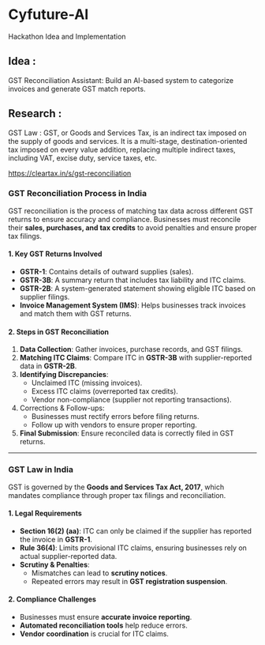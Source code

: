 # Cyfuture-AI
Hackathon Idea and Implementation

## Idea :
GST Reconciliation Assistant: Build an AI-based system to categorize invoices and generate GST match reports.

## Research : 
GST Law : GST, or Goods and Services Tax, is an indirect tax imposed on the supply of goods and services. It is a multi-stage, destination-oriented tax imposed on every value addition, replacing multiple indirect taxes, including VAT, excise duty, service taxes, etc.

https://cleartax.in/s/gst-reconciliation

### **GST Reconciliation Process in India**
GST reconciliation is the process of matching tax data across different GST returns to ensure accuracy and compliance. Businesses must reconcile their **sales, purchases, and tax credits** to avoid penalties and ensure proper tax filings.

#### **1. Key GST Returns Involved**
- **GSTR-1**: Contains details of outward supplies (sales).
- **GSTR-3B**: A summary return that includes tax liability and ITC claims.
- **GSTR-2B**: A system-generated statement showing eligible ITC based on supplier filings.
- **Invoice Management System (IMS)**: Helps businesses track invoices and match them with GST returns.

#### 2. Steps in GST Reconciliation
1. **Data Collection**: Gather invoices, purchase records, and GST filings.
2. **Matching ITC Claims**: Compare ITC in **GSTR-3B** with supplier-reported data in **GSTR-2B**.
3. **Identifying Discrepancies**:
   - Unclaimed ITC (missing invoices).
   - Excess ITC claims (overreported tax credits).
   - Vendor non-compliance (supplier not reporting transactions).
4. Corrections & Follow-ups:
   - Businesses must rectify errors before filing returns.
   - Follow up with vendors to ensure proper reporting.
5. **Final Submission**: Ensure reconciled data is correctly filed in GST returns.

---

### GST Law in India
GST is governed by the **Goods and Services Tax Act, 2017**, which mandates compliance through proper tax filings and reconciliation.

#### 1. Legal Requirements
- **Section 16(2) (aa)**: ITC can only be claimed if the supplier has reported the invoice in **GSTR-1**.
- **Rule 36(4)**: Limits provisional ITC claims, ensuring businesses rely on actual supplier-reported data.
- **Scrutiny & Penalties**:
  - Mismatches can lead to **scrutiny notices**.
  - Repeated errors may result in **GST registration suspension**.

#### **2. Compliance Challenges**
- Businesses must ensure **accurate invoice reporting**.
- **Automated reconciliation tools** help reduce errors.
- **Vendor coordination** is crucial for ITC claims.






